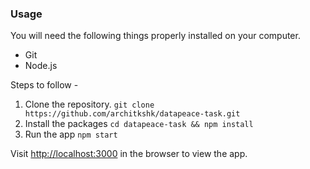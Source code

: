 ### Usage

You will need the following things properly installed on your computer.

- Git
- Node.js

Steps to follow -

1. Clone the repository.
   `git clone https://github.com/architkshk/datapeace-task.git`
2. Install the packages
   `cd datapeace-task && npm install`
3. Run the app
   `npm start`

Visit [http://localhost:3000](http://localhost:3000) in the browser to view the app.

